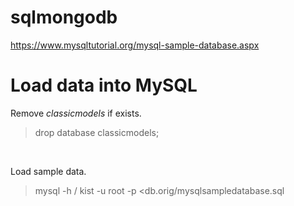 # sqlmongodb

https://www.mysqltutorial.org/mysql-sample-database.aspx

# Load data into MySQL

Remove *classicmodels* if exists.

> drop database classicmodels;<br>
<br>


Load sample data.<br>

>mysql -h /<host name/> kist -u root -p <db.orig/mysqlsampledatabase.sql <br>
